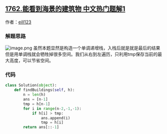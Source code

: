 ## [1762.能看到海景的建筑物 中文热门题解1](https://leetcode.cn/problems/buildings-with-an-ocean-view/solutions/100000/1762-neng-kan-dao-hai-jing-de-jian-zhu-w-71n3)

作者：[eill123](https://leetcode.cn/u/eill123)
### 解题思路
![image.png](https://pic.leetcode-cn.com/1630336557-YQTzoK-image.png)
虽然本题显然是构造一个单调递增栈，入栈后就是就是最后的结果
但是用单调栈就会牺牲掉很多空间。我们从右到左遍历，只利用tmp保存当前的最大高度，可以节省空间。


### 代码

```python
class Solution(object):
    def findBuildings(self, h):
        n = len(h)
        ans = [n-1]
        tmp = h[n-1]
        for i in range(n-2,-1,-1):
            if h[i] > tmp:
                ans.append(i)
                tmp = h[i]
        return ans[::-1]
                
```